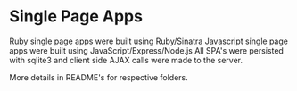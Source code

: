 # Single Page Apps
Ruby single page apps were built using Ruby/Sinatra
Javascript single page apps were built using JavaScript/Express/Node.js
All SPA's were persisted with sqlite3 and client side AJAX calls were made to the server.

More details in README's for respective folders.
